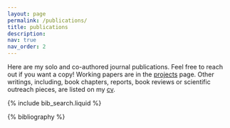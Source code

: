 ```yaml
---
layout: page
permalink: /publications/
title: publications
description:
nav: true
nav_order: 2
---
```


Here are my solo and co-authored journal publications. Feel free to reach out if you want a copy! Working papers are in the <a href="https://gvlevesque.github.io/projects/">projects</a> page. Other writings, including, book chapters, reports, book reviews or scientific outreach pieces, are listed on my <a href="https://gvlevesque.github.io/cv/">cv</a>.

<!-- _pages/publications.md -->

<!-- Bibsearch Feature -->

{% include bib_search.liquid %}

<div class="publications">

{% bibliography %}

</div>
